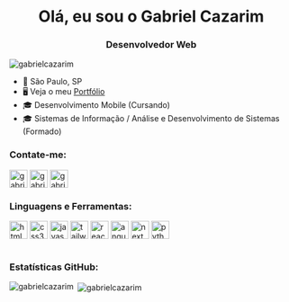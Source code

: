<h1 align="center">Olá, eu sou o Gabriel Cazarim</h1>
<h3 align="center">Desenvolvedor Web</h3>

<p align="left"> <img src="https://komarev.com/ghpvc/?username=gabrielcazarim&label=Profile%20views&color=0e75b6&style=flat" alt="gabrielcazarim" /> </p>

*   📍  São Paulo, SP
*   🖥️  Veja o meu [Portfólio](http://gabrielcazarim.netlify.app)
*   🎓  Desenvolvimento Mobile (Cursando)
*   🎓  Sistemas de Informação / Análise e Desenvolvimento de Sistemas (Formado)

<h3 align="left">Contate-me:</h3>
<p align="left">
<a href="https://linkedin.com/in/gabrielcazarim" target="blank"><img align="center" src="https://cdn.jsdelivr.net/gh/devicons/devicon/icons/linkedin/linkedin-original.svg" width="32" height="32" alt="gabrielcazarim"/></a>
<a href="https://github.com/gabrielcazarim" target="blank"><img align="center" src="https://www.svgrepo.com/show/475654/github-color.svg" width="32" height="32" alt="gabrielcazarim"/></a>
<a href="mailto:gabrielcazarimdev@gmail.com"><img align="center" src="https://www.svgrepo.com/show/353812/google-gmail.svg" width="32" height="32" alt="gabrielcazarim"/></a>
</p>

<h3 align="left">Linguagens e Ferramentas:</h3>

<div style="display: inline_block">
  <img align="center" alt="html5" src="https://cdn.jsdelivr.net/gh/devicons/devicon/icons/html5/html5-plain.svg" width="32" height="32"/>
  <img align="center" alt="css3" src="https://cdn.jsdelivr.net/gh/devicons/devicon/icons/css3/css3-plain.svg" width="32" height="32" />
  <img align="center" alt="javascript" src="https://cdn.jsdelivr.net/gh/devicons/devicon/icons/javascript/javascript-plain.svg" width="32" height="32"/>
  <img align="center" alt="tailwind" src="https://cdn.jsdelivr.net/gh/devicons/devicon/icons/tailwindcss/tailwindcss-plain.svg" width="32" height="32" />
  <img align="center" alt="react" src="https://cdn.jsdelivr.net/gh/devicons/devicon/icons/react/react-original.svg" width="32" height="32"/>
  <img align="center" alt="angular" src="https://cdn.jsdelivr.net/gh/devicons/devicon/icons/angularjs/angularjs-plain.svg" width="32" height="32" />
  <img align="center" alt="next" src="https://cdn.jsdelivr.net/gh/devicons/devicon/icons/nextjs/nextjs-original.svg" width="32" height="32"/>
  <img align="center" alt="python" src="https://cdn.jsdelivr.net/gh/devicons/devicon/icons/python/python-original.svg" width="32" height="32" />
</div><br/>

<h3 align="left">Estatísticas GitHub:</h3>

<p><img align="left" src="https://github-readme-stats.vercel.app/api/top-langs/?username=gabrielcazarim&langs_count=10&title_color=3382ed&text_color=ffffff&icon_color=3382ed&bg_color=27272a&hide_border=true&locale=en&custom_title=Top%20%Languages&layout=compact" alt="gabrielcazarim" /></p>

<p>&nbsp;<img align="center" src="https://github-readme-stats.vercel.app/api?username=gabrielcazarim&show_icons=true&hide=&count_private=true&title_color=3382ed&text_color=ffffff&icon_color=3382ed&bg_color=27272a&hide_border=true&show_icons=true" alt="gabrielcazarim" /></p>

